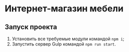 # Интернет-магазин мебели

## Запуск проекта

1. Установить все требуемые модули командой `npm i`;
2. Запустить сервер Gulp командой `npm run start`.
